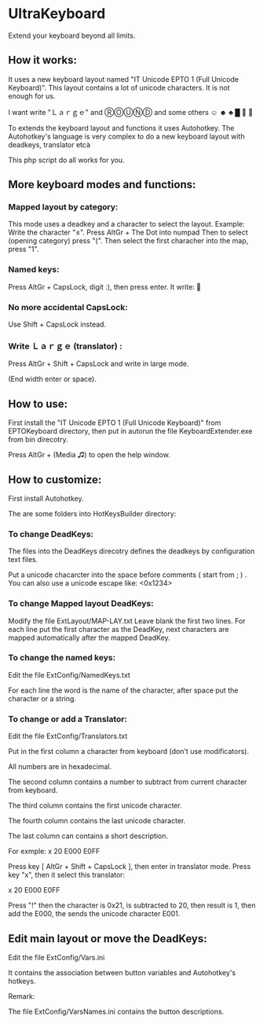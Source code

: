 ﻿# UltraKeyboard
Extend your keyboard beyond all limits.

## How it works:

It uses a new keyboard layout named "IT Unicode EPTO 1 (Full Unicode Keyboard)".
This layout contains a lot of unicode characters. It is not enough for us.

I want write "Ｌａｒｇｅ" and ⓇⓄⓊⓃⒹ and some others ☺ ☻ ♣ █ 🙂 💩

To extends the keyboard layout and functions it uses Autohotkey.
The Autohotkey's language is very complex to do a new keyboard layout with deadkeys, translator etcà

This php script do all works for you.

## More keyboard modes and functions:

### Mapped layout by category:

This mode uses a deadkey and a character to select the layout.
Example: Write the character "≤".
Press AltGr + The Dot into numpad
Then to select (opening category) press "(".
Then select the first characher into the map, press "1".

### Named keys:

Press AltGr + CapsLock, digit :), then press enter.
It write: 🙂

### No more accidental CapsLock:

Use Shift + CapsLock instead.

### Write Ｌａｒｇｅ (translator) :

Press AltGr + Shift + CapsLock and write in large mode.

(End width enter or space).

## How to use:

First install the "IT Unicode EPTO 1 (Full Unicode Keyboard)" from EPTOKeyboard directory, then put in autorun the file KeyboardExtender.exe from bin direcotry.

Press AltGr + (Media ♫) to open the help window.

## How to customize:

First install Autohotkey.

The are some folders into HotKeysBuilder directory:

### To change DeadKeys:

The files into the DeadKeys direcotry defines the deadkeys by configuration text files.

Put a unicode chacarcter into the space before comments ( start from ; ) .
You can also use a unicode escape like: <0x1234>
   
### To change Mapped layout DeadKeys: 

Modify the file ExtLayout/MAP-LAY.txt
Leave blank the first two lines.
For each line put the first character as the DeadKey, next characters are mapped automatically after the mapped DeadKey.

### To change the named keys:

Edit the file ExtConfig/NamedKeys.txt

For each line the word is the name of the character, after space put the character or a string.

### To change or add a Translator:

Edit the file ExtConfig/Translators.txt

Put in the first column a character from keyboard (don't use modificators).

All numbers are in hexadecimal.

The second column contains a number to subtract from current character from keyboard.

The third column contains the first unicode character.

The fourth column contains the last unicode character.

The last column can contains a short description.

For exmple: 
x 20 E000 E0FF

Press key [ AltGr + Shift + CapsLock ], then enter in translator mode.
Press key "x", then it select this translator:

x 20 E000 E0FF

Press "!" then the character is 0x21, is subtracted to 20, then result is 1, then add the E000, the sends the unicode character E001.

## Edit main layout or move the DeadKeys:

Edit the file ExtConfig/Vars.ini

It contains the association between button variables and Autohotkey's hotkeys.

Remark:

The file ExtConfig/VarsNames.ini contains the button descriptions.



 
